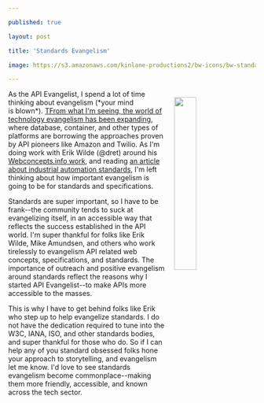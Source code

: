 ---
published: true
layout: post
title: 'Standards Evangelism'
image: https://s3.amazonaws.com/kinlane-productions2/bw-icons/bw-standard.png
---

<p><img style="padding: 15px;" src="https://s3.amazonaws.com/kinlane-productions2/bw-icons/bw-standard.png" alt="" width="30%" align="right" />
<p>As the API Evangelist, I spend a lot of time thinking about evangelism (*your mind is&nbsp;blown*). <a href="http://apievangelist.com/2016/08/22/the-expanding-world-of-technology-evangelism/">TFrom what I'm seeing, the world of technology evangelism has been expanding</a>, where database, container, and other types of platforms are borrowing the approaches proven by API pioneers like Amazon and Twilio. As I'm doing work with Erik Wilde (@dret) around his <a href="http://webconcepts.info/">Webconcepts.info work</a>, and reading <a href="https://opcfoundation.org/about/what-is-opc/">an article about industrial automation standards</a>, I'm left thinking about how important evangelism is going to be for standards and specifications.
<p>Standards are super important, so I have to be frank--the community tends to suck at evangelizing itself, in an accessible way that reflects the success established in the API world. I'm super thankful for folks like Erik Wilde, Mike Amundsen, and others who work tirelessly to evangelism API related web concepts, specifications, and standards. The importance of outreach and positive evangelism around standards reflect the reasons why I started API Evangelist--to make APIs more accessible to the masses.&nbsp;
<p>This is why I have to get behind folks like Erik who step up to help evangelize standards. I do not have the dedication required to tune into the W3C, IANA, ISO, and other standards bodies, and super thankful for those who do. So if I can help any of you standard obsessed folks hone your approach to storytelling, and evangelism let me know. I'd love to see standards evangelism become commonplace--making them more friendly, accessible, and known across the tech sector.

